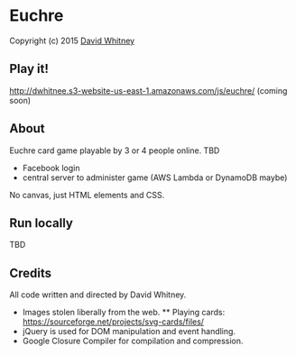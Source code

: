 # Euchre
Copyright (c) 2015 <a href="http://dwhitnee.s3-website-us-east-1.amazonaws.com/">David Whitney</a>

## Play it!
http://dwhitnee.s3-website-us-east-1.amazonaws.com/js/euchre/  (coming soon)

## About
Euchre card game playable by 3 or 4 people online.
TBD
* Facebook login
* central server to administer game (AWS Lambda or DynamoDB maybe)

No canvas, just HTML elements and CSS.

## Run locally
TBD

## Credits
All code written and directed by David Whitney.

* Images stolen liberally from the web.
** Playing cards: https://sourceforge.net/projects/svg-cards/files/
* jQuery is used for DOM manipulation and event handling.
* Google Closure Compiler for compilation and compression.
